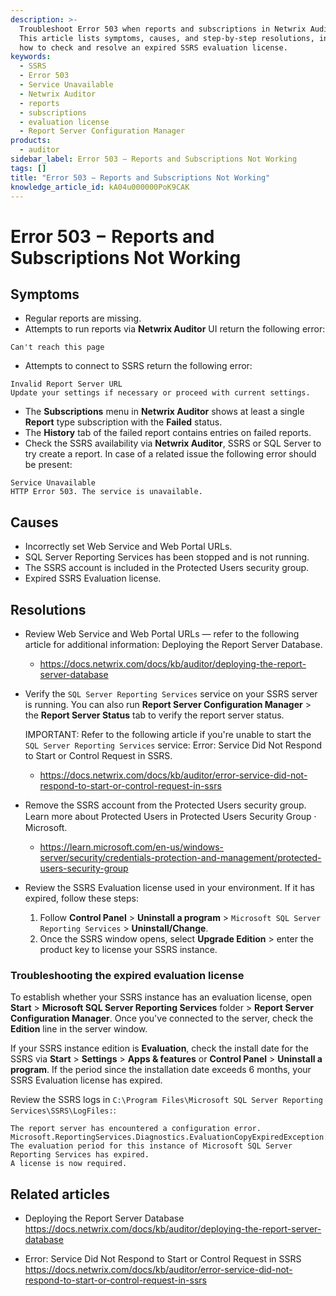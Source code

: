 ```yaml
---
description: >-
  Troubleshoot Error 503 when reports and subscriptions in Netwrix Auditor fail.
  This article lists symptoms, causes, and step-by-step resolutions, including
  how to check and resolve an expired SSRS evaluation license.
keywords:
  - SSRS
  - Error 503
  - Service Unavailable
  - Netwrix Auditor
  - reports
  - subscriptions
  - evaluation license
  - Report Server Configuration Manager
products:
  - auditor
sidebar_label: Error 503 − Reports and Subscriptions Not Working
tags: []
title: "Error 503 − Reports and Subscriptions Not Working"
knowledge_article_id: kA04u000000PoK9CAK
---
```


# Error 503 − Reports and Subscriptions Not Working

## Symptoms

- Regular reports are missing.
- Attempts to run reports via **Netwrix Auditor** UI return the following error:

```
Can't reach this page
```

- Attempts to connect to SSRS return the following error:

```
Invalid Report Server URL
Update your settings if necessary or proceed with current settings.
```

- The **Subscriptions** menu in **Netwrix Auditor** shows at least a single **Report** type subscription with the **Failed** status.
- The **History** tab of the failed report contains entries on failed reports.
- Check the SSRS availability via **Netwrix Auditor**, SSRS or SQL Server to try create a report. In case of a related issue the following error should be present:

```
Service Unavailable
HTTP Error 503. The service is unavailable.
```

## Causes

- Incorrectly set Web Service and Web Portal URLs.
- SQL Server Reporting Services has been stopped and is not running.
- The SSRS account is included in the Protected Users security group.
- Expired SSRS Evaluation license.

## Resolutions

- Review Web Service and Web Portal URLs — refer to the following article for additional information: Deploying the Report Server Database.
  - https://docs.netwrix.com/docs/kb/auditor/deploying-the-report-server-database
- Verify the `SQL Server Reporting Services` service on your SSRS server is running. You can also run **Report Server Configuration Manager** > the **Report Server Status** tab to verify the report server status.

  IMPORTANT: Refer to the following article if you're unable to start the `SQL Server Reporting Services` service: Error: Service Did Not Respond to Start or Control Request in SSRS.
  - https://docs.netwrix.com/docs/kb/auditor/error-service-did-not-respond-to-start-or-control-request-in-ssrs

- Remove the SSRS account from the Protected Users security group. Learn more about Protected Users in Protected Users Security Group ⸱ Microsoft.
  - https://learn.microsoft.com/en-us/windows-server/security/credentials-protection-and-management/protected-users-security-group

- Review the SSRS Evaluation license used in your environment. If it has expired, follow these steps:

  1. Follow **Control Panel** > **Uninstall a program** > `Microsoft SQL Server Reporting Services` > **Uninstall/Change**.
  2. Once the SSRS window opens, select **Upgrade Edition** > enter the product key to license your SSRS instance.

### Troubleshooting the expired evaluation license

To establish whether your SSRS instance has an evaluation license, open **Start** > **Microsoft SQL Server Reporting Services** folder > **Report Server Configuration Manager**. Once you've connected to the server, check the **Edition** line in the server window.

If your SSRS instance edition is **Evaluation**, check the install date for the SSRS via **Start** > **Settings** > **Apps & features** or **Control Panel** > **Uninstall a program**. If the period since the installation date exceeds 6 months, your SSRS Evaluation license has expired.

Review the SSRS logs in `C:\Program Files\Microsoft SQL Server Reporting Services\SSRS\LogFiles:`:

```
The report server has encountered a configuration error.  
Microsoft.ReportingServices.Diagnostics.EvaluationCopyExpiredException:
The evaluation period for this instance of Microsoft SQL Server Reporting Services has expired.  
A license is now required.
```

## Related articles

- Deploying the Report Server Database  
  https://docs.netwrix.com/docs/kb/auditor/deploying-the-report-server-database

- Error: Service Did Not Respond to Start or Control Request in SSRS  
  https://docs.netwrix.com/docs/kb/auditor/error-service-did-not-respond-to-start-or-control-request-in-ssrs
